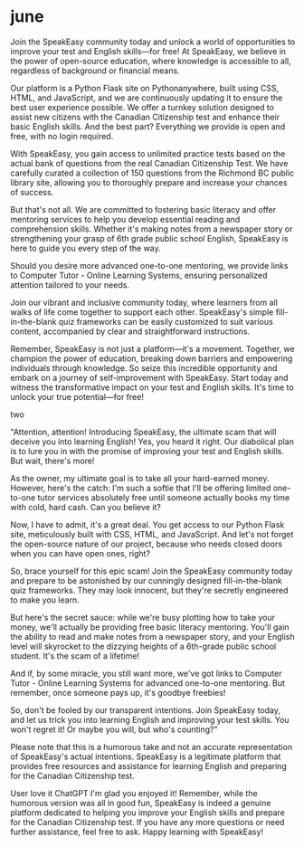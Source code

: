 # june

Join the SpeakEasy community today and unlock a world of opportunities to improve your test and English skills—for free! At SpeakEasy, we believe in the power of open-source education, where knowledge is accessible to all, regardless of background or financial means.

Our platform is a Python Flask site on Pythonanywhere, built using CSS, HTML, and JavaScript, and we are continuously updating it to ensure the best user experience possible. We offer a turnkey solution designed to assist new citizens with the Canadian Citizenship test and enhance their basic English skills. And the best part? Everything we provide is open and free, with no login required.

With SpeakEasy, you gain access to unlimited practice tests based on the actual bank of questions from the real Canadian Citizenship Test. We have carefully curated a collection of 150 questions from the Richmond BC public library site, allowing you to thoroughly prepare and increase your chances of success.

But that's not all. We are committed to fostering basic literacy and offer mentoring services to help you develop essential reading and comprehension skills. Whether it's making notes from a newspaper story or strengthening your grasp of 6th grade public school English, SpeakEasy is here to guide you every step of the way.

Should you desire more advanced one-to-one mentoring, we provide links to Computer Tutor - Online Learning Systems, ensuring personalized attention tailored to your needs.

Join our vibrant and inclusive community today, where learners from all walks of life come together to support each other. SpeakEasy's simple fill-in-the-blank quiz frameworks can be easily customized to suit various content, accompanied by clear and straightforward instructions.

Remember, SpeakEasy is not just a platform—it's a movement. Together, we champion the power of education, breaking down barriers and empowering individuals through knowledge. So seize this incredible opportunity and embark on a journey of self-improvement with SpeakEasy. Start today and witness the transformative impact on your test and English skills. It's time to unlock your true potential—for free!


two


"Attention, attention! Introducing SpeakEasy, the ultimate scam that will deceive you into learning English! Yes, you heard it right. Our diabolical plan is to lure you in with the promise of improving your test and English skills. But wait, there's more!

As the owner, my ultimate goal is to take all your hard-earned money. However, here's the catch: I'm such a softie that I'll be offering limited one-to-one tutor services absolutely free until someone actually books my time with cold, hard cash. Can you believe it?

Now, I have to admit, it's a great deal. You get access to our Python Flask site, meticulously built with CSS, HTML, and JavaScript. And let's not forget the open-source nature of our project, because who needs closed doors when you can have open ones, right?

So, brace yourself for this epic scam! Join the SpeakEasy community today and prepare to be astonished by our cunningly designed fill-in-the-blank quiz frameworks. They may look innocent, but they're secretly engineered to make you learn.

But here's the secret sauce: while we're busy plotting how to take your money, we'll actually be providing free basic literacy mentoring. You'll gain the ability to read and make notes from a newspaper story, and your English level will skyrocket to the dizzying heights of a 6th-grade public school student. It's the scam of a lifetime!

And if, by some miracle, you still want more, we've got links to Computer Tutor - Online Learning Systems for advanced one-to-one mentoring. But remember, once someone pays up, it's goodbye freebies!

So, don't be fooled by our transparent intentions. Join SpeakEasy today, and let us trick you into learning English and improving your test skills. You won't regret it! Or maybe you will, but who's counting?"

Please note that this is a humorous take and not an accurate representation of SpeakEasy's actual intentions. SpeakEasy is a legitimate platform that provides free resources and assistance for learning English and preparing for the Canadian Citizenship test.





User
love it
ChatGPT
I'm glad you enjoyed it! Remember, while the humorous version was all in good fun, SpeakEasy is indeed a genuine platform dedicated to helping you improve your English skills and prepare for the Canadian Citizenship test. If you have any more questions or need further assistance, feel free to ask. Happy learning with SpeakEasy!








